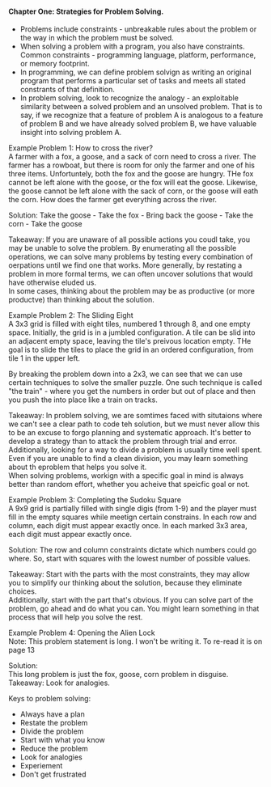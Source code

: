 #### Chapter One: Strategies for Problem Solving.

* Problems include constraints - unbreakable rules about the problem or the way in which the problem must be solved. 
* When solving a problem with a program, you also have constraints. Common constraints - programming language, platform, performance, or memory footprint.
* In programming, we can define problem solvign as writing an original program that performs a particular set of tasks and meets all stated constrants of that definition. 
* In problem solving, look to recognize the analogy - an exploitable similarity between a solved problem and an unsolved problem. That is to say, if we recognize that a feature of problem A is analogous to a feature of problem B and we have already solved problem B, we have valuable insight into solving problem A.
  
Example Problem 1: How to cross the river?  
A farmer with a fox, a goose, and a sack of corn need to cross a river. The farmer has a rowboat, but there is room for only the farmer and one of his three items. Unfortuntely, both the fox and the goose are hungry. THe fox cannot be left alone with the goose, or the fox will eat the goose. Likewise, the goose cannot be left alone with the sack of corn, or the goose will eath the corn.
How does the farmer get everything across the river.

Solution:
Take the goose - Take the fox - Bring back the goose - Take the corn - Take the goose  

Takeaway: If you are unaware of all possible actions you coudl take, you may be unable to solve the problem. By enumerating all the possible operations, we can solve many problems by testing every combination of oerpations until we find one that works. More generally, by restating a problem in more formal terms, we can often uncover solutions that would have otherwise eluded us.  
In some cases, thinking about the problem may be as productive (or more productve) than thinking about the solution.  
  
  
Example Problem 2: The Sliding Eight    
A 3x3 grid is filled with eight tiles, numbered 1 through 8, and one empty space. Initially, the grid is in a jumbled configuration. A tile can be slid into an adjacent empty space, leaving the tile's preivous location empty. THe goal is to slide the tiles to place the grid in an ordered configuration, from tile 1 in the upper left.  
  
By breaking the problem down into a 2x3, we can see that we can use certain techniques to solve the smaller puzzle. One such technique is called "the train" - where you get the numbers in order but out of place and then you push the into place like a train on tracks.  
  
Takeaway: In problem solving, we are somtimes faced with situtaions where we can't see a clear path to code teh solution, but we must never allow this to be an excuse to forgo planning and systematic approach. It's better to develop a strategy than to attack the problem through trial and error.  
Additionally, looking for a way to divide a problem is usually time well spent. Even if you are unable to find a clean division, you may learn something about th eproblem that helps you solve it.   
When solving problems, workign with a specific goal in mind is always better than random effort, whether you acheive that speicfic goal or not.  
  
  
Example Problem 3: Completing the Sudoku Square  
A 9x9 grid is partially filled with single digis (from 1-9) and the player must fill in the empty squares while meetign certain constrains. In each row and column, each digit must appear exactly once. In each marked 3x3 area, each digit must appear exactly once.

Solution:
The row and column constraints dictate which numbers could go where. So, start with squares with the lowest number of possible values.  
  
Takeaway: Start with the parts with the most constraints, they may allow you to simplify our thinking about the solution, because they eliminate choices.  
Additionally, start with the part that's obvious. If you can solve part of the problem, go ahead and do what you can. You might learn something in that process that will help you solve the rest.  
  
Example Problem 4: Opening the Alien Lock  
Note: This problem statement is long. I won't be writing it. To re-read it is on page 13   

Solution:  
This long problem is just the fox, goose, corn problem in disguise.    
Takeaway: Look for analogies.  
  
  
Keys to problem solving:  
* Always have a plan
* Restate the problem
* Divide the problem
* Start with what you know
* Reduce the problem
* Look for analogies
* Experiement
* Don't get frustrated



